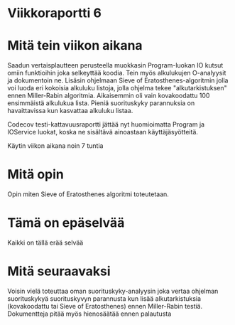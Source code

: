 # Viikkoraportti 6

# Mitä tein viikon aikana
Saadun vertaisplautteen perusteella muokkasin Program-luokan IO kutsut omiin funktioihin joka selkeyttää koodia. Tein myös alkulukujen O-analyysit ja dokumentoin ne. Lisäsin ohjelmaan Sieve of Eratosthenes-algoritmin jolla voi luoda eri kokoisia alkuluku listoja, jolla ohjelma tekee "alkutarkistuksen" ennen Miller-Rabin algoritmia. Aikaisemmin oli vain kovakoodattu 100 ensimmäistä alkulukua lista. Pieniä suorituskyky parannuksia on havaittavissa kun kasvattaa alkuluku listaa. 

Codecov testi-kattavuusraportti jättää nyt huomioimatta Program ja IOService luokat, koska ne sisältävä ainoastaan käyttäjäsyötteitä.

Käytin viikon aikana noin 7 tuntia

# Mitä opin
Opin miten Sieve of Eratosthenes algoritmi toteutetaan. 

# Tämä on epäselvää
Kaikki on tällä erää selvää

# Mitä seuraavaksi
Voisin vielä toteuttaa oman suorituskyky-analyysin joka vertaa ohjelman suorituskykyä suorituskyvyn parannusta kun lisää alkutarkistuksia (kovakoodattu tai Sieve of Eratosthenes) ennen Miller-Rabin testiä. Dokumentteja pitää myös hienosäätää ennen palautusta
